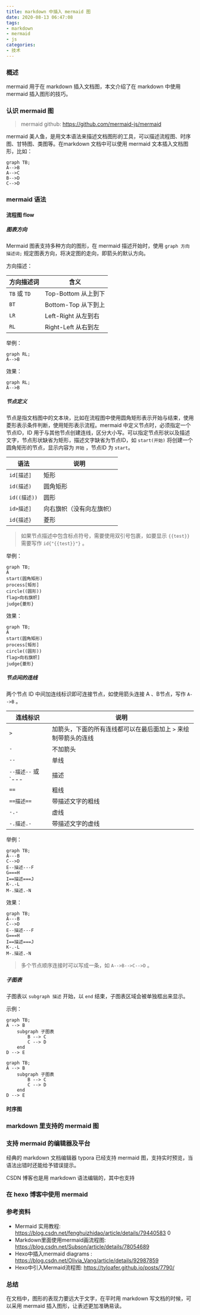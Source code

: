 ```yaml
---
title: markdown 中插入 mermaid 图
date: 2020-08-13 06:47:08
tags:
- markdown
- mermaid
- js
categories:
- 技术
---
```


### 概述

mermaid 用于在 markdown 插入文档图，本文介绍了在 markdown 中使用 mermaid 插入图形的技巧。 



### 认识 mermaid 图

> mermaid github: <https://github.com/mermaid-js/mermaid> 

mermaid 美人鱼，是用文本语法来描述文档图形的工具，可以描述流程图、时序图、甘特图、类图等。在markdown 文档中可以使用 mermaid 文本插入文档图形，比如：

```mermaid
graph TB;
A-->B
A-->C
B-->D
C-->D
```



<!-- more -->



### mermaid 语法

#### 流程图 flow

##### 图表方向

Mermaid 图表支持多种方向的图形，在 mermaid 描述开始时，使用 `graph 方向描述词;` 规定图表方向，将决定图的走向，即箭头的默认方向。

方向描述：

| 方向描述词   | 含义                |
| ------------ | ------------------- |
| `TB` 或 `TD` | Top-Bottom 从上到下 |
| `BT`         | Bottom-Top 从下到上 |
| `LR`         | Left-Right 从左到右 |
| `RL`         | Right-Left 从右到左 |

举例：

```
graph RL;
A-->B
```

效果：

```mermaid
graph RL;
A-->B
```

##### 节点定义

节点是指文档图中的文本块，比如在流程图中使用圆角矩形表示开始与结束，使用菱形表示条件判断，使用矩形表示流程。mermaid 中定义节点时，必须指定一个节点ID，ID 用于与其他节点创建连线，区分大小写。可以指定节点形状以及描述文字，节点形状缺省为矩形，描述文字缺省为节点ID，如 `start(开始)` 将创建一个圆角矩形的节点，显示内容为 `开始` ，节点ID 为 `start`。

| 语法         | 说明                     |
| ------------ | ------------------------ |
| `id[描述]`   | 矩形                     |
| `id(描述)`   | 圆角矩形                 |
| `id((描述))` | 圆形                     |
| `id>描述]`   | 向右旗帜（没有向左旗帜） |
| `id{描述}`   | 菱形                     |

> 如果节点描述中包含标点符号，需要使用双引号包裹，如要显示 `{{test}}` 需要写作 `id{"{{test}}"}` 。

举例：

```
graph TB;
A
start(圆角矩形)
process[矩形]
circle((圆形))
flag>向右旗帜]
judge{菱形}
```

效果：

```mermaid
graph TB;
A
start(圆角矩形)
process[矩形]
circle((圆形))
flag>向右旗帜]
judge{菱形}
```



##### 节点间的连线

两个节点 ID 中间加连线标识即可连接节点，如使用箭头连接 A 、B节点，写作 `A-->B` 。

| 连线标识                  | 说明                                                         |
| ------------------------- | ------------------------------------------------------------ |
| `>`                       | 加箭头，下面的所有连线都可以在最后面加上 `>` 来绘制带箭头的连线 |
| `-`                       | 不加箭头                                                     |
| `--`                      | 单线                                                         |
| `--描述--` 或 `---|描述|` | 带描述文字的单线                                             |
| `==`                      | 粗线                                                         |
| `==描述==`                | 带描述文字的粗线                                             |
| `-.-`                     | 虚线                                                         |
| `-.描述.-`                | 带描述文字的虚线                                             |

举例：

```
graph TB;
A---B
C-->D
E--描述---F
G===H
I==描述===J
K-.-L
M-.描述.-N

```

效果：

```mermaid
graph TB;
A---B
C-->D
E--描述---F
G===H
I==描述===J
K-.-L
M-.描述.-N
```

> 多个节点顺序连接时可以写成一条，如 `A-->B-->C-->D` 。



##### 子图表

子图表以 `subgraph 描述` 开始，以 `end` 结束，子图表区域会被单独框出来显示。

示例：

```
graph TB;
A --> B
	subgraph 子图表
		B --> C
		C --> D
	end
D --> E
```

```mermaid
graph TB;
A --> B
	subgraph 子图表
		B --> C
		C --> D
	end
D --> E
```



#### 时序图





### markdown 里支持的 mermaid 图





### 支持 mermaid 的编辑器及平台

经典的 markdown 文档编辑器 typora 已经支持 mermaid 图，支持实时预览，当语法出错时还能给予错误提示。

CSDN 博客也是用 markdown 语法编辑的，其中也支持



### 在 hexo 博客中使用 mermaid



### 参考资料

- Mermaid 实用教程: <https://blog.csdn.net/fenghuizhidao/article/details/79440583> 0
- Markdown里面使用mermaid画流程图: <https://blog.csdn.net/Subson/article/details/78054689> 
- Hexo中插入mermaid diagrams : <https://blog.csdn.net/Olivia_Vang/article/details/92987859> 
- Hexo中引入Mermaid流程图: <https://tyloafer.github.io/posts/7790/> 



### 总结

在文档中，图形的表现力要远大于文字，在平时用 markdown 写文档的时候，可以采用 mermaid 插入图形，让表述更加准确易读。